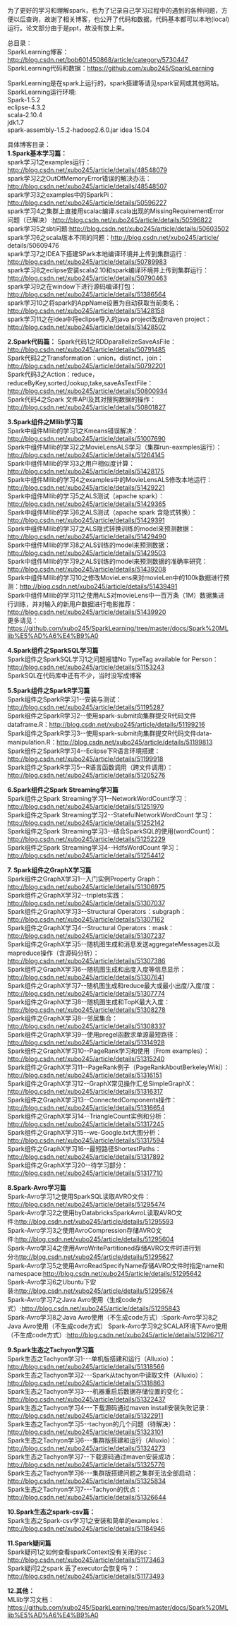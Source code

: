 
为了更好的学习和理解spark，也为了记录自己学习过程中的遇到的各种问题，方便以后查询，故谢了相关博客，也公开了代码和数据，代码基本都可以本地(local)运行。论文部分由于是ppt，故没有放上来。

总目录：  
SparkLearning博客：http://blog.csdn.net/bob601450868/article/category/5730447  
SparkLearning代码和数据：https://github.com/xubo245/SparkLearning

SparkLearning是在spark上运行的，spark搭建等请见spark官网或其他网站。
SparkLearning运行环境:  
Spark-1.5.2  
eclipse-4.3.2  
scala-2.10.4  
jdk1.7  
spark-assembly-1.5.2-hadoop2.6.0.jar
idea 15.04


具体博客目录：  
**1.Spark基本学习篇：**  
spark学习1之examples运行：http://blog.csdn.net/xubo245/article/details/48548079  
spark学习2之OutOfMemoryError错误的解决办法：http://blog.csdn.net/xubo245/article/details/48548507  
spark学习3之examples中的SparkPi：http://blog.csdn.net/xubo245/article/details/50596227  
spark学习4之集群上直接用scalac编译.scala出现的MissingRequirementError问题（已解决）:http://blog.csdn.net/xubo245/article/details/50596822   
spark学习5之sbt问题:http://blog.csdn.net/xubo245/article/details/50603502  
spark学习6之scala版本不同的问题：http://blog.csdn.net/xubo245/article/  details/50609476    
spark学习7之IDEA下搭建SPark本地编译环境并上传到集群运行：http://blog.csdn.net/xubo245/article/details/50789983    
spark学习8之eclipse安装scala2.10和spark编译环境并上传到集群运行：http://blog.csdn.net/xubo245/article/details/50790463  
spark学习9之在window下进行源码编译打包：http://blog.csdn.net/xubo245/article/details/51386564  
spark学习10之将spark的AppName设置为自动获取当前类名：http://blog.csdn.net/xubo245/article/details/51428158  
spark学习11之在idea中将eclipse导入的java project改成maven project：http://blog.csdn.net/xubo245/article/details/51428502   

**2.Spark代码篇：**
Spark代码1之RDDparallelizeSaveAsFile：http://blog.csdn.net/xubo245/article/details/50791485  
Spark代码2之Transformation：union，distinct，join：http://blog.csdn.net/xubo245/article/details/50792201  
Spark代码3之Action：reduce，reduceByKey,sorted,lookup,take,saveAsTextFile：http://blog.csdn.net/xubo245/article/details/50800934  
Spark代码4之Spark 文件API及其对搜狗数据的操作：http://blog.csdn.net/xubo245/article/details/50801827  


**3.Spark组件之Mllib学习篇**  
Spark中组件Mllib的学习1之Kmeans错误解决：http://blog.csdn.net/xubo245/article/details/51007690  
Spark中组件Mllib的学习2之MovieLensALS学习（集群run-eaxmples运行）：http://blog.csdn.net/xubo245/article/details/51264145  
Spark中组件Mllib的学习3之用户相似度计算：http://blog.csdn.net/xubo245/article/details/51428175  
Spark中组件Mllib的学习4之examples中的MovieLensALS修改本地运行：http://blog.csdn.net/xubo245/article/details/51429221  
Spark中组件Mllib的学习5之ALS测试（apache spark）：http://blog.csdn.net/xubo245/article/details/51429365  
Spark中组件Mllib的学习6之ALS测试（apache spark 含隐式转换）：http://blog.csdn.net/xubo245/article/details/51429391  
Spark中组件Mllib的学习7之ALS隐式转换训练的model来预测数据：http://blog.csdn.net/xubo245/article/details/51429490  
Spark中组件Mllib的学习8之ALS训练的model来预测数据：http://blog.csdn.net/xubo245/article/details/51429503  
Spark中组件Mllib的学习9之ALS训练的model来预测数据的准确率研究：http://blog.csdn.net/xubo245/article/details/51439208  
Spark中组件Mllib的学习10之修改MovieLens来对movieLen中的100k数据进行预测：http://blog.csdn.net/xubo245/article/details/51439491   
Spark中组件Mllib的学习11之使用ALS对movieLens中一百万条（1M）数据集进行训练，并对输入的新用户数据进行电影推荐：http://blog.csdn.net/xubo245/article/details/51439920   
更多请见：https://github.com/xubo245/SparkLearning/tree/master/docs/Spark%20MLlib%E5%AD%A6%E4%B9%A0

**4.Spark组件之SparkSQL学习篇**  
Spark组件之SparkSQL学习1之问题报错No TypeTag available for Person：http://blog.csdn.net/xubo245/article/details/51153243  
SparkSQL在代码库中还有不少，当时没写成博客

**5.Spark组件之SparkR学习篇**  
Spark组件之SparkR学习1--安装与测试：http://blog.csdn.net/xubo245/article/details/51195287  
Spark组件之SparkR学习2--使用spark-submit向集群提交R代码文件dataframe.R：http://blog.csdn.net/xubo245/article/details/51199216  
 Spark组件之SparkR学习3--使用spark-submit向集群提交R代码文件data-manipulation.R：http://blog.csdn.net/xubo245/article/details/51199813  
 Spark组件之SparkR学习4--Eclipse下R语言环境搭建：http://blog.csdn.net/xubo245/article/details/51199918  
 Spark组件之SparkR学习5--R语言函数调用（跨文件调用）：http://blog.csdn.net/xubo245/article/details/51205276  

**6.Spark组件之Spark Streaming学习篇**  
Spark组件之Spark Streaming学习1--NetworkWordCount学习：http://blog.csdn.net/xubo245/article/details/51251970  
Spark组件之Spark Streaming学习2--StatefulNetworkWordCount 学习：http://blog.csdn.net/xubo245/article/details/51252142  
Spark组件之Spark Streaming学习3--结合SparkSQL的使用(wordCount)：http://blog.csdn.net/xubo245/article/details/51252229  
Spark组件之Spark Streaming学习4--HdfsWordCount 学习：http://blog.csdn.net/xubo245/article/details/51254412  

**7. Spark组件之GraphX学习篇**  
Spark组件之GraphX学习1--入门实例Property Graph：http://blog.csdn.net/xubo245/article/details/51306975  
Spark组件之GraphX学习2--triplets实践：http://blog.csdn.net/xubo245/article/details/51307037  
Spark组件之GraphX学习3--Structural Operators：subgraph：http://blog.csdn.net/xubo245/article/details/51307162  
Spark组件之GraphX学习4--Structural Operators：mask：http://blog.csdn.net/xubo245/article/details/51307237  
Spark组件之GraphX学习5--随机图生成和消息发送aggregateMessages以及mapreduce操作（含源码分析）：http://blog.csdn.net/xubo245/article/details/51307386  
Spark组件之GraphX学习6--随机图生成和出度入度等信息显示：http://blog.csdn.net/xubo245/article/details/51307641  
Spark组件之GraphX学习7--随机图生成和reduce最大或最小出度/入度/度：http://blog.csdn.net/xubo245/article/details/51307774    
Spark组件之GraphX学习8--随机图生成和TopK最大入度：http://blog.csdn.net/xubo245/article/details/51308278  
Spark组件之GraphX学习8--邻居集合：http://blog.csdn.net/xubo245/article/details/51308337  
Spark组件之GraphX学习9--使用pregel函数求单源最短路径：http://blog.csdn.net/xubo245/article/details/51314928  
Spark组件之GraphX学习10--PageRank学习和使用（From examples）：http://blog.csdn.net/xubo245/article/details/51315240  
Spark组件之GraphX学习11--PageRank例子（PageRankAboutBerkeleyWiki）：http://blog.csdn.net/xubo245/article/details/51316151  
Spark组件之GraphX学习12--GraphX常见操作汇总SimpleGraphX：http://blog.csdn.net/xubo245/article/details/51316317  
Spark组件之GraphX学习13--ConnectedComponents操作：http://blog.csdn.net/xubo245/article/details/51316654  
Spark组件之GraphX学习14--TriangleCount实例和分析：http://blog.csdn.net/xubo245/article/details/51317245  
Spark组件之GraphX学习15--we-Google.txt大图分析：http://blog.csdn.net/xubo245/article/details/51317594  
Spark组件之GraphX学习16--最短路径ShortestPaths：http://blog.csdn.net/xubo245/article/details/51317892  
Spark组件之GraphX学习20--待学习部分：http://blog.csdn.net/xubo245/article/details/51317710  


**8.Spark-Avro学习篇**  
Spark-Avro学习1之使用SparkSQL读取AVRO文件：http://blog.csdn.net/xubo245/article/details/51295474  
Spark-Avro学习2之使用byDatabricksSparkAvroL读取AVRO文件:http://blog.csdn.net/xubo245/article/details/51295593  
Spark-Avro学习3之使用AvroCompression存储AVRO文件:http://blog.csdn.net/xubo245/article/details/51295604  
Spark-Avro学习4之使用AvroWritePartitioned存储AVRO文件时进行划分:http://blog.csdn.net/xubo245/article/details/51295627  
Spark-Avro学习5之使用AvroReadSpecifyName存储AVRO文件时指定name和namespace:http://blog.csdn.net/xubo245/article/details/51295642  
Spark-Avro学习6之Ubuntu下安装:http://blog.csdn.net/xubo245/article/details/51295674  
Spark-Avro学习7之Java Avro使用（生成code方式）:http://blog.csdn.net/xubo245/article/details/51295843  
Spark-Avro学习8之Java Avro使用（不生成code方式）:Spark-Avro学习8之Java Avro使用（不生成code方式） 
Spark-Avro学习9之SCALA环境下Avro使用（不生成code方式）:http://blog.csdn.net/xubo245/article/details/51296717  
 
**9.Spark生态之Tachyon学习篇**  
Spark生态之Tachyon学习1---单机版搭建和运行（Alluxio）：http://blog.csdn.net/xubo245/article/details/51318566  
Spark生态之Tachyon学习2---Spark从tachyon中读取文件（Alluxio）：http://blog.csdn.net/xubo245/article/details/51318863  
Spark生态之Tachyon学习3---机器重启后数据存储位置的变化：http://blog.csdn.net/xubo245/article/details/51322437  
Spark生态之Tachyon学习4---下载源码通过maven install安装失败记录：http://blog.csdn.net/xubo245/article/details/51322911  
Spark生态之Tachyon学习5--tachyon的几个问题（待解决）：http://blog.csdn.net/xubo245/article/details/51323101  
Spark生态之Tachyon学习6---集群版搭建和运行（Alluxio）：http://blog.csdn.net/xubo245/article/details/51324273  
Spark生态之Tachyon学习7--下载源码通过maven安装成功：http://blog.csdn.net/xubo245/article/details/51325776  
Spark生态之Tachyon学习6---集群版搭建问题之集群无法全部启动：http://blog.csdn.net/xubo245/article/details/51325834  
Spark生态之Tachyon学习7---Tachyon的优点：http://blog.csdn.net/xubo245/article/details/51326644  
  

**10.Spark生态之spark-csv篇：**  
Spark生态之Spark-csv学习1之安装和简单的examples：http://blog.csdn.net/xubo245/article/details/51184946  

**11.Spark疑问篇**  
Spark疑问1之如何查看sparkContext没有关闭的sc：http://blog.csdn.net/xubo245/article/details/51173463  
Spark疑问2之spark 丢了executor会恢复吗？：http://blog.csdn.net/xubo245/article/details/51173493  

**12.其他：**   
MLlib学习文档：https://github.com/xubo245/SparkLearning/tree/master/docs/Spark%20MLlib%E5%AD%A6%E4%B9%A0
